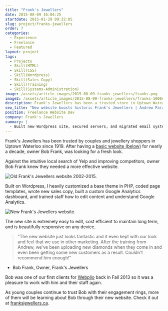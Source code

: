 ```yaml
---
title: "Frank's Jewellers"
date: 2015-08-09 16:04:25
startdate: 2015-01-29 09:32:05
slug: project/franks-jewellers
order: 7
categories:
  - Experience
  - Freelance
  - Featured
layout: project
tags:
  - Projects
  - Skill(HTML)
  - Skill(CSS)
  - Skill(Wordpress)
  - Skill(Sales-Copy)
  - Skill(Training)
  - Skill(Systems-Administration)
image: /assets/article_images/2015-08-09-franks-jewellers/franks.png
image2: /assets/article_images/2015-08-09-franks-jewellers/franks-1000c.png
description: Frank's Jewellers has been a trusted store in Uptown Waterloo since 1919. When they needed a new website, Andrew delivered with a responsive, modern Wordpress website.
seo_title: "New website boosts historic Frank's Jewellers | Andrew Paradi Alexander"
position: Freelance Website Dev
company: Frank's Jewellers
summary: |
  - Built new Wordpress site, secured servers, and migrated email systems
---
```


Frank's Jewellers has been trusted by couples and jewellery shoppers in Uptown Waterloo since 1919. After having a <a href="http://franksjewellers.ca/old" target="_blank">basic website (below)</a> for nearly a decade, owner Bob Frank, was looking for a fresh look.

Against the intuitive local search of Yelp and improving competitors, owner Bob Frank knew they needed a more effective website.

![Old Frank's Jewellers website 2002-2015.](/assets/article_images/2015-08-09-franks-jewellers/frank-jewellers-oldc.png)

Built on Wordpress, I heavily customized a base theme in PHP, coded page templates, wrote new sales copy, built a custom Google Analytics dashboard, and trained staff how to edit content and understand Google Analytics.

![New Frank's Jewellers website.](/assets/article_images/2015-08-09-franks-jewellers/franks.png)

The new site is extremely easy to edit, cost efficient to maintain long term, and is beautifully responsive on any device.

> "The new website just looks fantastic and it even kept with our look and feel that we use in other marketing. After the training from Andrew, we've been uploading new diamonds when they come in and even been getting some new customers as a result. Couldn't recommend him enough!"

- Bob Frank, Owner, Frank's Jewellers

Bob was one of our first clients for <a href="/project/teknically-webplio" target="_blank">Webplio</a> back in Fall 2013 so it was a pleasure to work with him and their staff again.

As young couples continue to trust Bob with their engagement rings, more of them will be learning about Bob through their new website. Check it out at <a href="http://franksjewellers.ca" target="_blank">franksjewellers.ca</a>.
